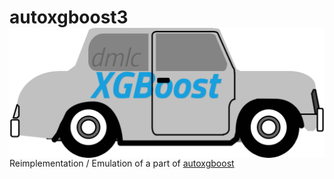 # autoxgboost3 <img src="todo-files/axgb_logo_small.png" align="right" />

Reimplementation / Emulation of a part of [autoxgboost](https://github.com/ja-thomas/autoxgboost)
